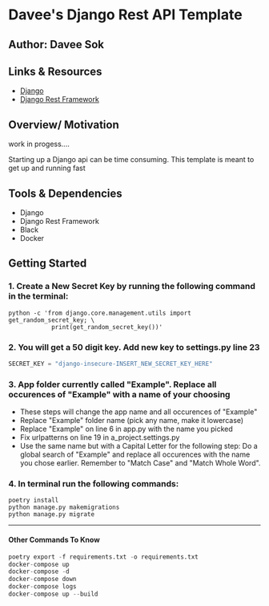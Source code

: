 # Davee's Django Rest API Template

## Author: Davee Sok

## Links & Resources

- [Django](https://docs.djangoproject.com/en/3.2/)
- [Django Rest Framework](https://www.django-rest-framework.org/)

## Overview/ Motivation

work in progess....

Starting up a Django api can be time consuming. This template is meant to get up and running fast

## Tools & Dependencies

- Django
- Django Rest Framework
- Black
- Docker

## Getting Started

### 1. Create a New Secret Key by running the following command in the terminal:

```iterm
python -c 'from django.core.management.utils import get_random_secret_key; \
            print(get_random_secret_key())'
```

### 2. You will get a 50 digit key. Add new key to settings.py line 23

```python
SECRET_KEY = "django-insecure-INSERT_NEW_SECRET_KEY_HERE"
```

### 3. App folder currently called "Example". Replace all occurences of "Example" with a name of your choosing

- These steps will change the app name and all occurences of "Example"
- Replace "Example" folder name (pick any name, make it lowercase)
- Replace "Example" on line 6 in app.py with the name you picked
- Fix urlpatterns on line 19 in a_project.settings.py
- Use the same name but with a Capital Letter for the following step: Do a global search of "Example" and replace all occurences with the name you chose earlier. Remember to "Match Case" and "Match Whole Word".

### 4. In terminal run the following commands:

```iterm
poetry install
python manage.py makemigrations
python manage.py migrate
```

---

#### Other Commands To Know

```python
poetry export -f requirements.txt -o requirements.txt
docker-compose up
docker-compose -d
docker-compose down
docker-compose logs
docker-compose up --build
```

